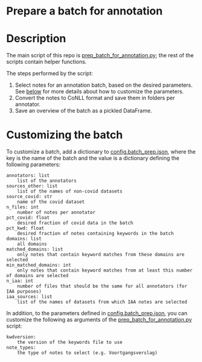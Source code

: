 Prepare a batch for annotation
=============================
# Description
The main script of this repo is [prep_batch_for_annotation.py](prep_batch_for_annotation.py); the rest of the scripts contain helper functions.

The steps performed by the script:
1. Select notes for an annotation batch, based on the desired parameters. See [below](#customizing-the-batch) for more details about how to customize the parameters.
2. Convert the notes to CoNLL format and save them in folders per annotator.
3. Save an overview of the batch as a pickled DataFrame.

# Customizing the batch
To customize a batch, add a dictionary to [config.batch_prep.json](config.batch_prep.json), where the key is the name of the batch and the value is a dictionary defining the following parameters:
```
annotators: list
    list of the annotators
sources_other: list
    list of the names of non-covid datasets
source_covid: str
    name of the covid dataset
n_files: int
    number of notes per annotator
pct_covid: float
    desired fraction of covid data in the batch
pct_kwd: float
    desired fraction of notes containing keywords in the batch
domains: list
    all domains
matched_domains: list
    only notes that contain keyword matches from these domains are selected
min_matched_domains: int
    only notes that contain keyword matches from at least this number of domains are selected
n_iaa: int
    number of files that should be the same for all annotators (for IAA purposes)
iaa_sources: list
    list of the names of datasets from which IAA notes are selected
```
In addition, to the parameters defined in [config.batch_prep.json](config.batch_prep.json), you can customize the following as arguments of the [prep_batch_for_annotation.py](prep_batch_for_annotation.py) script:
```
kwdversion:
    the version of the keywords file to use
note_types:
    the type of notes to select (e.g. Voortgangsverslag)
```
